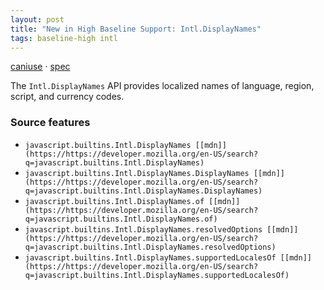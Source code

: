 ```yaml
---
layout: post
title: "New in High Baseline Support: Intl.DisplayNames"
tags: baseline-high intl
---
```


[caniuse](https://caniuse.com/?search=intl-display-names) · [spec](https://tc39.es/ecma402/#intl-displaynames-objects)

The `Intl.DisplayNames` API provides localized names of language, region, script, and currency codes.

### Source features

- ``javascript.builtins.Intl.DisplayNames [[mdn]](https://https://developer.mozilla.org/en-US/search?q=javascript.builtins.Intl.DisplayNames)``
- ``javascript.builtins.Intl.DisplayNames.DisplayNames [[mdn]](https://https://developer.mozilla.org/en-US/search?q=javascript.builtins.Intl.DisplayNames.DisplayNames)``
- ``javascript.builtins.Intl.DisplayNames.of [[mdn]](https://https://developer.mozilla.org/en-US/search?q=javascript.builtins.Intl.DisplayNames.of)``
- ``javascript.builtins.Intl.DisplayNames.resolvedOptions [[mdn]](https://https://developer.mozilla.org/en-US/search?q=javascript.builtins.Intl.DisplayNames.resolvedOptions)``
- ``javascript.builtins.Intl.DisplayNames.supportedLocalesOf [[mdn]](https://https://developer.mozilla.org/en-US/search?q=javascript.builtins.Intl.DisplayNames.supportedLocalesOf)``
